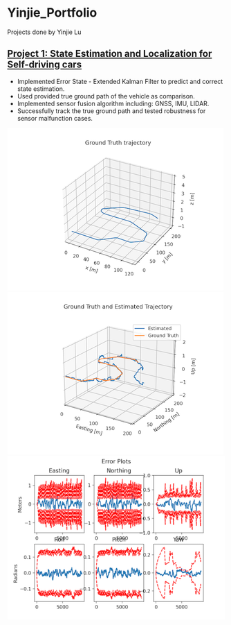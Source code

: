 # Yinjie_Portfolio
Projects done by Yinjie Lu

## [Project 1: State Estimation and Localization for Self-driving cars](https://github.com/Markklu/State-Estimation-AV)
* Implemented Error State - Extended Kalman Filter to predict and correct state estimation.
* Used provided true ground path of the vehicle as comparison.
* Implemented sensor fusion algorithm including: GNSS, IMU, LIDAR.
* Successfully track the true ground path and tested robustness for sensor malfunction cases.

![](https://github.com/Markklu/Yinjie_Portfolio/blob/main/images/Ground%20Truth%20Trajectory.png)![](https://github.com/Markklu/Yinjie_Portfolio/blob/main/images/ESEKF_Alg.png)
![](https://github.com/Markklu/Yinjie_Portfolio/blob/main/images/ESEKF_Error.png)
